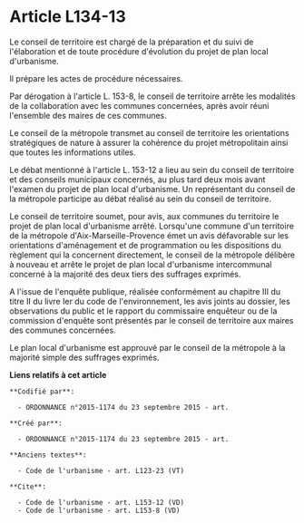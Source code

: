 # Article L134-13

Le conseil de territoire est chargé de la préparation et du suivi de l'élaboration et de toute procédure d'évolution du
projet de plan local d'urbanisme. 

Il prépare les actes de procédure nécessaires. 

Par dérogation à l'article L. 153-8, le conseil de territoire arrête les modalités de la collaboration avec les communes
concernées, après avoir réuni l'ensemble des maires de ces communes. 

Le conseil de la métropole transmet au conseil de territoire les orientations stratégiques de nature à assurer la cohérence
du projet métropolitain ainsi que toutes les informations utiles. 

Le débat mentionné à l'article L. 153-12 a lieu au sein du conseil de territoire et des conseils municipaux concernés, au
plus tard deux mois avant l'examen du projet de plan local d'urbanisme. Un représentant du conseil de la métropole participe
au débat réalisé au sein du conseil de territoire. 

Le conseil de territoire soumet, pour avis, aux communes du territoire le projet de plan local d'urbanisme arrêté. Lorsqu'une
commune d'un territoire de la métropole d'Aix-Marseille-Provence émet un avis défavorable sur les orientations d'aménagement
et de programmation ou les dispositions du règlement qui la concernent directement, le conseil de la métropole délibère à
nouveau et arrête le projet de plan local d'urbanisme intercommunal concerné à la majorité des deux tiers des suffrages
exprimés. 

A l'issue de l'enquête publique, réalisée conformément au chapitre III du titre II du livre Ier du code de l'environnement,
les avis joints au dossier, les observations du public et le rapport du commissaire enquêteur ou de la commission d'enquête
sont présentés par le conseil de territoire aux maires des communes concernées. 

Le plan local d'urbanisme est approuvé par le conseil de la métropole à la majorité simple des suffrages exprimés.

**Liens relatifs à cet article**

	**Codifié par**:

	  - ORDONNANCE n°2015-1174 du 23 septembre 2015 - art.

	**Créé par**:

	  - ORDONNANCE n°2015-1174 du 23 septembre 2015 - art.

	**Anciens textes**:

	  - Code de l'urbanisme - art. L123-23 (VT)

	**Cite**:

	  - Code de l'urbanisme - art. L153-12 (VD)
	  - Code de l'urbanisme - art. L153-8 (VD)
